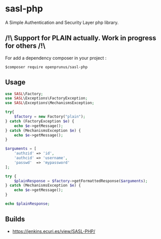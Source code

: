 # sasl-php

A Simple Authentication and Security Layer php library.

## /!\ Support for PLAIN actually. Work in progress for others /!\

For add a dependency composer in your project :

```
$composer require openprunus/sasl-php
```

## Usage

```php
use SASL\Factory;
use SASL\Exceptions\FactoryException;
use SASL\Exceptions\MechanismsException;

try{
    $factory = new Factory("plain");
} catch (FactoryException $e) {
    echo $e->getMessage();
} catch (MechanismsException $e) {
    echo $e->getMessage();
}

$arguments = [
    'authzid' => 'id',
    'authcid' => 'username',
    'passwd'  => 'mypassword'
];

try {
    $plainResponse = $factory->getFormattedResponse($arguments);
} catch (MechanismsException $e) {
    echo $e->getMessage();
}

echo $plainResponse;
```

## Builds

- https://jenkins.ecuri.es/view/SASL-PHP/
